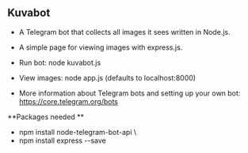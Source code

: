 ## Kuvabot

* A Telegram bot that collects all images it sees written in Node.js. 

* A simple page for viewing images with express.js.

* Run bot: node kuvabot.js

* View images: node app.js (defaults to localhost:8000)

* More information about Telegram bots and setting up your own bot: https://core.telegram.org/bots

**Packages needed **
* npm install node-telegram-bot-api \\
* npm install express --save
